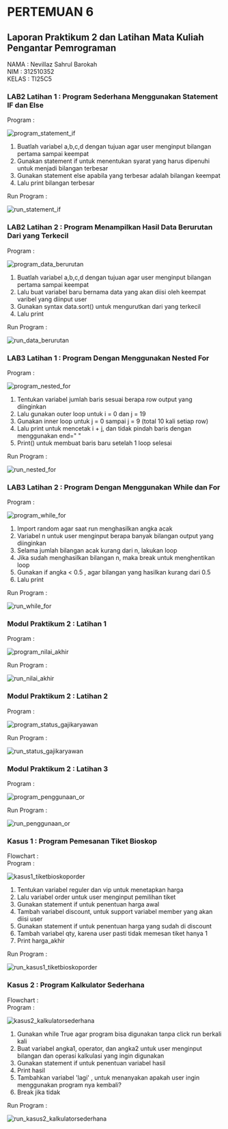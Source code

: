 # PERTEMUAN 6
## Laporan Praktikum 2 dan Latihan Mata Kuliah Pengantar Pemrograman
NAMA  : Nevillaz Sahrul Barokah <br>
NIM   : 312510352 <br>
KELAS : TI25C5
### LAB2 Latihan 1 : Program Sederhana Menggunakan Statement IF dan Else
Program :

![program_statement_if](https://github.com/user-attachments/assets/7486b42b-3824-49a3-a49f-2341e5781b23)

1. Buatlah variabel a,b,c,d dengan tujuan agar user menginput bilangan pertama sampai keempat
2. Gunakan statement if untuk menentukan syarat yang harus dipenuhi untuk menjadi bilangan terbesar
3. Gunakan statement else apabila yang terbesar adalah bilangan keempat
4. Lalu print bilangan terbesar
   
Run Program :

![run_statement_if](https://github.com/user-attachments/assets/c1b19031-ca15-4d4c-a876-fa0d4189c361)

### LAB2 Latihan 2 : Program Menampilkan Hasil Data Berurutan Dari yang Terkecil
Program :

![program_data_berurutan](https://github.com/user-attachments/assets/b8f02234-cbf3-4048-a4a7-ef0657dc1eae)

1. Buatlah variabel a,b,c,d dengan tujuan agar user menginput bilangan pertama sampai keempat
2. Lalu buat variabel baru bernama data yang akan diisi oleh keempat varibel yang diinput user
3. Gunakan syntax data.sort() untuk mengurutkan dari yang terkecil
4. Lalu print
   
Run Program :

![run_data_berurutan](https://github.com/user-attachments/assets/5a14fd9f-009a-424a-b39d-5862309e5f29)

### LAB3 Latihan 1 : Program Dengan Menggunakan Nested For
Program :

![program_nested_for](https://github.com/user-attachments/assets/8269238b-39dd-4b5d-a07a-6032a6f90c30)

1. Tentukan variabel jumlah baris sesuai berapa row output yang diinginkan
2. Lalu gunakan outer loop untuk i = 0 dan j = 19
3. Gunakan inner loop untuk j = 0 sampai j = 9 (total 10 kali setiap row)
4. Lalu print untuk mencetak i + j, dan tidak pindah baris dengan menggunakan end=" "
5. Print() untuk membuat baris baru setelah 1 loop selesai
   
Run Program :

![run_nested_for](https://github.com/user-attachments/assets/8b75aff9-e08a-4665-9cbc-8fc7c6b42420)

### LAB3 Latihan 2 : Program Dengan Menggunakan While dan For
Program :

![program_while_for](https://github.com/user-attachments/assets/e06d5179-3c8c-44e8-9a67-9a1d5dfd445f)

1. Import random agar saat run menghasilkan angka acak
2. Variabel n untuk user menginput berapa banyak bilangan output yang diinginkan
3. Selama jumlah bilangan acak kurang dari n, lakukan loop
4. Jika sudah menghasilkan bilangan n, maka break untuk menghentikan loop
5. Gunakan if angka < 0.5 , agar bilangan yang hasilkan kurang dari 0.5
6. Lalu print
   
Run Program :

![run_while_for](https://github.com/user-attachments/assets/e54ccf45-521b-4a3e-a43b-313cc0a7fa6a)

### Modul Praktikum 2 : Latihan 1
Program :

![program_nilai_akhir](https://github.com/user-attachments/assets/c7263453-1f80-4122-8ce8-8e04071696a4)

Run Program :

![run_nilai_akhir](https://github.com/user-attachments/assets/b41dd68c-582e-4ac0-a899-36cb4b1289b3)

### Modul Praktikum 2 : Latihan 2
Program :

![program_status_gajikaryawan](https://github.com/user-attachments/assets/da8a0778-4168-4ce1-8262-380f013671b9)

Run Program :

![run_status_gajikaryawan](https://github.com/user-attachments/assets/a4b0ec76-473a-4e29-a04c-ddecaa2b2490)

### Modul Praktikum 2 : Latihan 3
Program :

![program_penggunaan_or](https://github.com/user-attachments/assets/d6dbdc50-8855-4c67-b912-879d97d73b19)

Run Program :

![run_penggunaan_or](https://github.com/user-attachments/assets/91495ce5-4a3e-4a66-b9fb-beb318fde21f)

### Kasus 1 : Program Pemesanan Tiket Bioskop
Flowchart : <br>
Program :

![kasus1_tiketbioskoporder](https://github.com/user-attachments/assets/e1687fb9-8c55-47e0-930f-0dc949741f01)

1. Tentukan variabel reguler dan vip untuk menetapkan harga
2. Lalu variabel order untuk user menginput pemilihan tiket
3. Gunakan statement if untuk penentuan harga awal
4. Tambah variabel discount, untuk support variabel member yang akan diisi user
5. Gunakan statement if untuk penentuan harga yang sudah di discount
6. Tambah variabel qty, karena user pasti tidak memesan tiket hanya 1
7. Print harga_akhir
   
Run Program :

![run_kasus1_tiketbioskoporder](https://github.com/user-attachments/assets/e1999552-bbcf-4502-b3f7-dc402c798bfb)

### Kasus 2 : Program Kalkulator Sederhana
Flowchart : <br>
Program :

![kasus2_kalkulatorsederhana](https://github.com/user-attachments/assets/c61543da-b10c-4f6e-9eca-5851ae173c1c)

1. Gunakan while True agar program bisa digunakan tanpa click run berkali kali
2. Buat variabel angka1, operator, dan angka2 untuk user menginput bilangan dan operasi kalkulasi yang ingin digunakan
3. Gunakan statement if untuk penentuan variabel hasil
4. Print hasil
5. Tambahkan variabel 'lagi' , untuk menanyakan apakah user ingin menggunakan program nya kembali?
6. Break jika tidak

Run Program :

![run_kasus2_kalkulatorsederhana](https://github.com/user-attachments/assets/679c0c5d-4555-4ee8-bafb-3a8050767f59)

